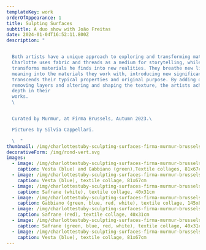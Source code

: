 ```yaml
---
templateKey: work
orderOfAppearance: 1
title: Sulpting Surfaces
subtitle: A duo show with João Freitas
date: 2024-01-04T16:52:11.800Z
description: "


  Both artists have a unique approach to exploring and transforming materials.
  Charlotte uses fabric and threads as a medium for storytelling, while João
  transforms materials he finds into new realities. They breathe new life and
  meaning into the materials they work with, introducing new significance that
  transcends their typical properties and original purpose. By adding or
  removing layers and altering and shaping the texture, the artists achieve
  depth in their
  works.                                                                                                                                     \
  \ 


  Curated by Murmur, at Firma Brussels, Autumn 2023.\ 

  Pictures by Silvia Cappellari.

  \  "
thumbnail: /img/charlottestuby-sculpting-surfaces-firma-murmur-brussels-2023-8.jpg
decorativeForm: /img/rond-vert.svg
images:
  - image: /img/charlottestuby-sculpting-surfaces-firma-murmur-brussels-2023-6.jpg
    caption: Vesta (blue) and Gabbiano (green),Textile collages, 81x67cm and 145x88cm
  - image: /img/charlottestuby-sculpting-surfaces-firma-murmur-brussels-2023-5.jpg
    caption: Vesta (blue), textile collage, 81x67cm
  - image: /img/charlottestuby-sculpting-surfaces-firma-murmur-brussels-2023-4.jpg
    caption: Safrane (white), textile collage, 40x31cm
  - image: /img/charlottestuby-sculpting-surfaces-firma-murmur-brussels-2023-7.jpg
    caption: Gabbiano (green, blue, red, white), textile collage, 145x88cm
  - image: /img/charlottestuby-sculpting-surfaces-firma-murmur-brussels-2023-3.jpg
    caption: Safrane (red), textile collage, 40x31cm
  - image: /img/charlottestuby-sculpting-surfaces-firma-murmur-brussels-2023-1.jpg
    caption: Safrane (green, blue, red, white), textile collage, 40x31cm
  - image: /img/charlottestuby-sculpting-surfaces-firma-murmur-brussels-2023-10.jpg
    caption: Vesta (blue), textile collage, 81x67cm
---
```

